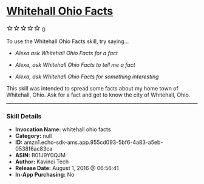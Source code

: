 # [Whitehall Ohio Facts](http://alexa.amazon.com/#skills/amzn1.echo-sdk-ams.app.955cd093-5bf6-4a83-a5eb-0538f6ac83ca)
![0 stars](../../images/ic_star_border_black_18dp_1x.png)![0 stars](../../images/ic_star_border_black_18dp_1x.png)![0 stars](../../images/ic_star_border_black_18dp_1x.png)![0 stars](../../images/ic_star_border_black_18dp_1x.png)![0 stars](../../images/ic_star_border_black_18dp_1x.png) 0

To use the Whitehall Ohio Facts skill, try saying...

* *Alexa ask Whitehall Ohio Facts for a fact*

* *Alexa, ask Whitehall Ohio Facts to tell me a fact*

* *Alexa, ask Whitehall Ohio Facts for something interesting*

This skill was intended to spread some facts about my home town of Whitehall, Ohio. Ask for a fact and get to know the city of Whitehall, Ohio.

***

### Skill Details

* **Invocation Name:** whitehall ohio facts
* **Category:** null
* **ID:** amzn1.echo-sdk-ams.app.955cd093-5bf6-4a83-a5eb-0538f6ac83ca
* **ASIN:** B01J9Y0QJM
* **Author:** Kavinci Tech
* **Release Date:** August 1, 2016 @ 06:56:41
* **In-App Purchasing:** No

